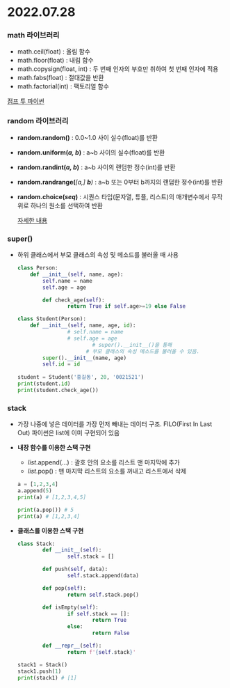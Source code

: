 # 2022.07.28

### math 라이브러리

- math.ceil(float) : 올림 함수
- math.floor(float) : 내림 함수
- math.copysign(float, int) : 두 번째 인자의 부호만 취하여 첫 번째 인자에 적용
- math.fabs(float) :  절대값을 반환
- math.factorial(int) : 팩토리얼 함수

[점프 투 파이썬](https://wikidocs.net/21116)

### random 라이브러리

- **random.random()** : 0.0~1.0 사이 실수(float)를 반환
- **random.uniform(***a, b***)** : a~b 사이의 실수(float)를 반환
- **random.randint(***a, b***)** : a~b 사이의 랜덤한 정수(int)를 반환
- **random.randrange(***[a,] ****b***)** : a~b 또는 0부터 b까지의 랜덤한 정수(int)를 반환
- **random.choice(***seq***)** : 시퀀스 타입(문자열, 튜플, 리스트)의 매개변수에서 무작위로 하나의 원소를 선택하여 반환
    
    [자세한 내용](https://blockdmask.tistory.com/383)
    

### super()

- 하위 클래스에서 부모 클래스의 속성 및 메소드를 불러올 때 사용
    
    ```python
    class Person:
        def __init__(self, name, age):
            self.name = name
            self.age = age
    
    		def check_age(self):
    				return True if self.age>=19 else False
    
    class Student(Person):
        def __init__(self, name, age, id):
    				# self.name = name
    				# self.age = age
    						# super().__init__()을 통해 
    					  # 부모 클래스의 속성 메소드를 불러올 수 있음.
            super().__init__(name, age)
            self.id = id
    				
    student = Student('홍길동', 20, '0021521')
    print(student.id)
    print(student.check_age())
    ```
    

### stack

- 가장 나중에 넣은 데이터를 가장 먼저 빼내는 데이터 구조. 
FILO(First In Last Out)
파이썬은 list에 이미 구현되어 있음

- **내장 함수를 이용한 스택 구현**
    - *list*.append(…) : 괄호 안의 요소를 리스트 맨 마지막에 추가
    - *list*.pop() : 맨 마지막 리스트의 요소를 꺼내고 리스트에서 삭제
    
    ```python
    a = [1,2,3,4]
    a.append(5)
    print(a) # [1,2,3,4,5]
    
    print(a.pop()) # 5
    print(a) # [1,2,3,4]
    ```
    

- **클래스를 이용한 스택 구현**
    
    ```python
    class Stack:
    		def __init__(self):
    				self.stack = []
    
    		def push(self, data):
    				self.stack.append(data)
    
    		def pop(self):
    				return self.stack.pop()
    
    		def isEmpty(self):
    				if self.stack == []:
    						return True
    				else:
    						return False
    
    		def __repr__(self):
    				return f'{self.stack}'
    
    stack1 = Stack()
    stack1.push(1)
    print(stack1) # [1]
    ```